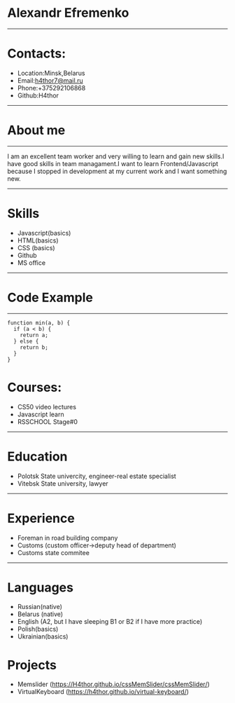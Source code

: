 # Alexandr Efremenko
*****
# Contacts:
+ Location:Minsk,Belarus
+ Email:h4thor7@mail.ru
+ Phone:+375292106868
+ Github:H4thor
*****
# About me
*****
I am an excellent team worker and very willing to learn and gain new skills.I have good skills in team managament.I want to learn Frontend/Javascript because I stopped in development at my current work and I want something new.
*****
# Skills
+ Javascript(basics)
+ HTML(basics)
+ CSS (basics)
+ Github
+ MS office
*****
# Code Example
*****
```
function min(a, b) {
  if (a < b) {
    return a;
  } else {
    return b;
  }
}
```
# Courses:
+ CS50 video lectures
+ Javascript learn
+ RSSCHOOL Stage#0
*****
# Education
+ Polotsk State univercity, engineer-real estate specialist
+ Vitebsk State university, lawyer
*****
# Experience
+ Foreman in road building company
+ Customs (custom officer->deputy head of department)
+ Customs state commitee
*****
# Languages
+ Russian(native)
+ Belarus (native)
+ English (A2, but I have sleeping B1 or B2 if I have more practice)
+ Polish(basics)
+ Ukrainian(basics)
# Projects
+ Memslider (https://H4thor.github.io/cssMemSlider/cssMemSlider/)
+ VirtualKeyboard (https://h4thor.github.io/virtual-keyboard/)